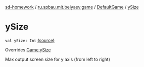 [sd-homework](../../index.md) / [ru.spbau.mit.belyaev.game](../index.md) / [DefaultGame](index.md) / [ySize](.)

# ySize

`val ySize: Int` [(source)](https://github.com/StasBel/sd-homework/blob/Roguelike/src/main/kotlin/ru/spbau/mit/belyaev/game/DefaultGame.kt#L31)

Overrides [Game.ySize](../-game/y-size.md)

Max output screen size for y axis (from left to right)

